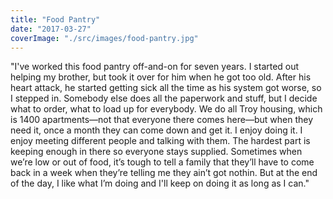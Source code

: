 ```yaml
---
title: "Food Pantry"
date: "2017-03-27"
coverImage: "./src/images/food-pantry.jpg"
---
```


"I've worked this food pantry off-and-on for seven years. I started out helping my brother, but took it over for him when he got too old. After his heart attack, he started getting sick all the time as his system got worse, so I stepped in. Somebody else does all the paperwork and stuff, but I decide what to order, what to load up for everybody. We do all Troy housing, which is 1400 apartments—not that everyone there comes here—but when they need it, once a month they can come down and get it. I enjoy doing it. I enjoy meeting different people and talking with them. The hardest part is keeping enough in there so everyone stays supplied. Sometimes when we’re low or out of food, it’s tough to tell a family that they’ll have to come back in a week when they’re telling me they ain’t got nothin. But at the end of the day, I like what I’m doing and I'll keep on doing it as long as I can."
